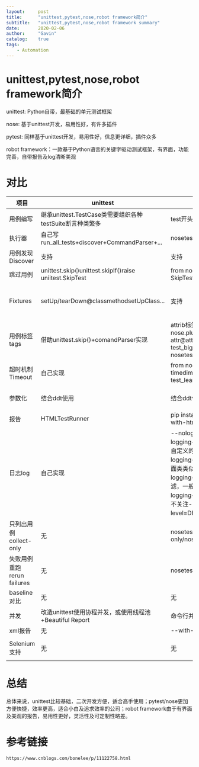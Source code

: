 ```yaml
---
layout:     post
title:      "unittest,pytest,nose,robot framework简介"
subtitle:   "unittest,pytest,nose,robot framework summary"
date:       2020-02-06
author:     "Gavin"
catalog:    true
tags:
    - Automation
---
```


# unittest,pytest,nose,robot framework简介

unittest: Python自带，最基础的单元测试框架

nose: 基于unittest开发，易用性好，有许多插件

pytest: 同样基于unittest开发，易用性好，信息更详细，插件众多

robot framework：一款基于Python语言的关键字驱动测试框架，有界面，功能完善，自带报告及log清晰美观

# 对比

| 项目             | unittest                                                 | nose                                                         | pytest                                                       | robot framework                                              |
| ---------------- | -------------------------------------------------------- | ------------------------------------------------------------ | ------------------------------------------------------------ | ------------------------------------------------------------ |
| 用例编写         | 继承unittest.TestCase类需要组织各种testSuite断言种类繁多 | test开头的方法即可                                           | test开头的方法即可                                           | robot格式，文本文件                                          |
| 执行器           | 自己写run_all_tests+discover+CommandParser+...           | nosetests ...                                                | py.test ...                                                  | pybot ...                                                    |
| 用例发现Discover | 支持                                                     | 支持                                                         | 支持                                                         | 支持                                                         |
| 跳过用例         | unittest.skip()unittest.skipIf()raise uniitest.SkipTest  | from nose.plugins.skip import SkipTestraise SkipTest         | @pytest.mark.skipif( condition)@pytest.mark.xfail            | -                                                            |
| Fixtures         | setUp/tearDown@classmethodsetUpClass...                  | 支持                                                         | @pytest.fixture(session="session", autouse=True)fixture的作用域：function、module、session ，autouse=True使得函数将默认执行 | [Setup] ...[Teardown] ...                                    |
| 用例标签tags     | 借助unittest.skip()+comandParser实现                     | attrib标签from nose.plugins.attrib import attr@attr(speed='slow')def test_big_download(): pass$ nosetests -a speed=slow | @pytest.mark.webtest自定义一个mark，如下，然后 py.test -v -m webtest 只运行标记了webtest的函数， py.test -v -m "not webtest" 来运行未标记webtest的 | [Tags] test level1pybot -i/--include tagName C:\TF-Testpybot -e/--exculde level1 *.robot排除 |
| 超时机制Timeout  | 自己实现                                                 | from nose.tools import timedimport time@timed(1)def test_lean_5():time.sleep(2)pass | pip install pytest-timeout@pytest.mark.timeout(60)或 pytest --timeout=300 | [Timeout] 3 seconds                                          |
| 参数化           | 结合ddt使用                                              | 结合ddt使用                                                  | @pytest.mark.parametrize("a,b,expected", testdata)def test_timedistance_v0(a, b, expected):diff = a - bassert diff == expected | [Template] 1 2 3                                             |
| 报告             | HTMLTestRunner                                           | pip install nose-htmloutput--with-html --html-file=          | pip install -U pytest-htmlpy.test --html=./report.html       | 支持，默认自动生成                                           |
|日志log |自己实现 |--nologcapture 不使用log--logging-format=FORMAT使用自定义的格式显示日志--logging-datefmt=FORMAT 和上面类类似，多了日期格式--logging-filter=FILTER日志过滤，一般很少用，可以不关注--logging-clear-handlers 也可以不关注--logging-level=DEFAULT log的等级定义 |pytest test_add.py --resultlog=./log.txtpytest test_add.py --pastebin=all |支持，默认自动生成|
|只列出用例collect-only | 无 |nosetests --collect-only/nosetests -v --with-id |--collect-only -v | -|
|失败用例重跑rerun failures |无 |nosetests -v --failed |pip install -U pytest-rerunfailures@pytest.mark.flaky(reruns=5)py.test --rerun=3 |robot --rerunfailed|
|baseline对比 |无 |无 |无 |无|
|并发 |改造unittest使用协程并发，或使用线程池+Beautiful Report |命令行并发 |pytest-xdist：分发到不用的cpu或机器上 |命令行并发|
|xml报告 |无 |--with-xunit | --xunit-file=... /pytest+Allure |--junit-xml=|
|Selenium支持 |无 |无 |pytest-selenium |robotframework-seleniumlibraryrobotframwork-selenium2library|

# 总结

总体来说，unittest比较基础，二次开发方便，适合高手使用；pytest/nose更加方便快捷，效率更高，适合小白及追求效率的公司；robot framework由于有界面及美观的报告，易用性更好，灵活性及可定制性略差。


# 参考链接

```https://www.cnblogs.com/bonelee/p/11122758.html ```

